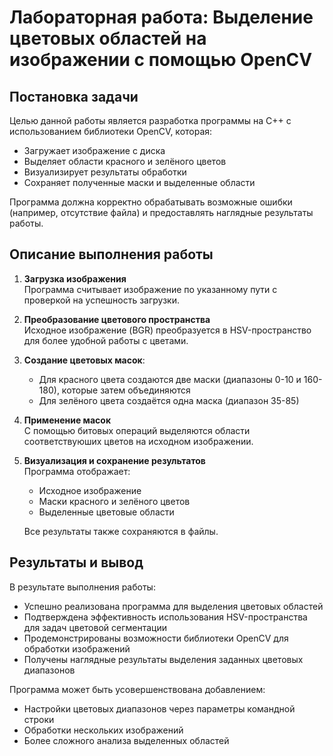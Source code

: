 # Лабораторная работа: Выделение цветовых областей на изображении с помощью OpenCV

##  Постановка задачи

Целью данной работы является разработка программы на C++ с использованием библиотеки OpenCV, которая:
- Загружает изображение с диска
- Выделяет области красного и зелёного цветов
- Визуализирует результаты обработки
- Сохраняет полученные маски и выделенные области

Программа должна корректно обрабатывать возможные ошибки (например, отсутствие файла) и предоставлять наглядные результаты работы.

##  Описание выполнения работы

1. **Загрузка изображения**  
   Программа считывает изображение по указанному пути с проверкой на успешность загрузки.

2. **Преобразование цветового пространства**  
   Исходное изображение (BGR) преобразуется в HSV-пространство для более удобной работы с цветами.

3. **Создание цветовых масок**:
   - Для красного цвета создаются две маски (диапазоны 0-10 и 160-180), которые затем объединяются
   - Для зелёного цвета создаётся одна маска (диапазон 35-85)

4. **Применение масок**  
   С помощью битовых операций выделяются области соответствуюших цветов на исходном изображении.

5. **Визуализация и сохранение результатов**  
   Программа отображает:
   - Исходное изображение
   - Маски красного и зелёного цветов
   - Выделенные цветовые области

    Все результаты также сохраняются в файлы.

##  Результаты и вывод

В результате выполнения работы:
- Успешно реализована программа для выделения цветовых областей
- Подтверждена эффективность использования HSV-пространства для задач цветовой сегментации
- Продемонстрированы возможности библиотеки OpenCV для обработки изображений
- Получены наглядные результаты выделения заданных цветовых диапазонов

Программа может быть усовершенствована добавлением:
- Настройки цветовых диапазонов через параметры командной строки
- Обработки нескольких изображений
- Более сложного анализа выделенных областей
